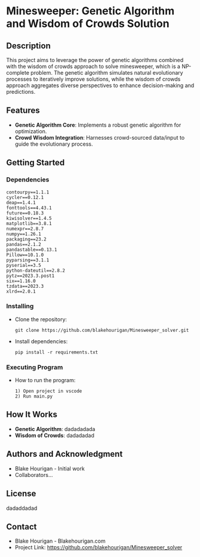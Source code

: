 # Minesweeper: Genetic Algorithm and Wisdom of Crowds Solution

## Description
This project aims to leverage the power of genetic algorithms combined with the wisdom of crowds approach to solve minesweeper, which is a NP-complete problem. The genetic algorithm simulates natural evolutionary processes to iteratively improve solutions, while the wisdom of crowds approach aggregates diverse perspectives to enhance decision-making and predictions.

## Features
- **Genetic Algorithm Core**: Implements a robust genetic algorithm for optimization.
- **Crowd Wisdom Integration**: Harnesses crowd-sourced data/input to guide the evolutionary process.

## Getting Started

### Dependencies
```
contourpy==1.1.1
cycler==0.12.1
deap==1.4.1
fonttools==4.43.1
future==0.18.3
kiwisolver==1.4.5
matplotlib==3.8.1
numexpr==2.8.7
numpy==1.26.1
packaging==23.2
pandas==2.1.2
pandastable==0.13.1
Pillow==10.1.0
pyparsing==3.1.1
pyserial==3.5
python-dateutil==2.8.2
pytz==2023.3.post1
six==1.16.0
tzdata==2023.3
xlrd==2.0.1
```

### Installing
- Clone the repository: 
  ```
  git clone https://github.com/blakehourigan/Minesweeper_solver.git
  ```
- Install dependencies:
  ```
  pip install -r requirements.txt

  ```

### Executing Program
- How to run the program:
  ```
  1) Open project in vscode
  2) Run main.py
  ```

## How It Works
- **Genetic Algorithm**: dadadadada
- **Wisdom of Crowds**: dadadadad

## Authors and Acknowledgment
- Blake Hourigan - Initial work
- Collaborators... 

## License
dadaddadad

## Contact
- Blake Hourigan - Blakehourigan.com
- Project Link: https://github.com/blakehourigan/Minesweeper_solver
